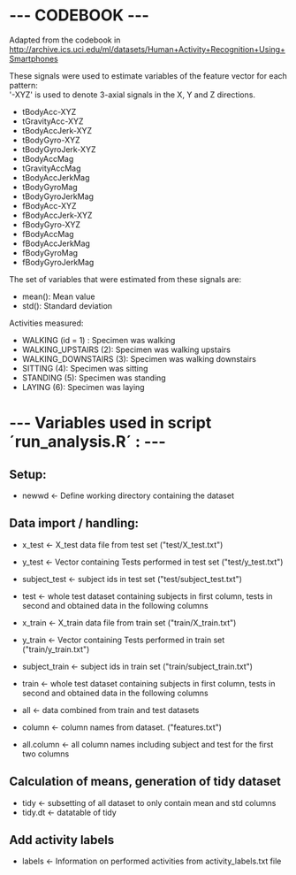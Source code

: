 # --- CODEBOOK ---
Adapted from the codebook in http://archive.ics.uci.edu/ml/datasets/Human+Activity+Recognition+Using+Smartphones

These signals were used to estimate variables of the feature vector for each pattern:  
'-XYZ' is used to denote 3-axial signals in the X, Y and Z directions.

* tBodyAcc-XYZ
* tGravityAcc-XYZ
* tBodyAccJerk-XYZ
* tBodyGyro-XYZ
* tBodyGyroJerk-XYZ
* tBodyAccMag
* tGravityAccMag
* tBodyAccJerkMag
* tBodyGyroMag
* tBodyGyroJerkMag
* fBodyAcc-XYZ
* fBodyAccJerk-XYZ
* fBodyGyro-XYZ
* fBodyAccMag
* fBodyAccJerkMag
* fBodyGyroMag
* fBodyGyroJerkMag

The set of variables that were estimated from these signals are: 

* mean(): Mean value
* std(): Standard deviation

Activities measured:
* WALKING (id = 1) : Specimen was walking
* WALKING_UPSTAIRS (2): Specimen was walking upstairs
* WALKING_DOWNSTAIRS (3): Specimen was walking downstairs
* SITTING (4): Specimen was sitting
* STANDING (5): Specimen was standing
* LAYING (6): Specimen was laying

# --- Variables used in script ´run_analysis.R´ : ---
## Setup:
* newwd <- Define working directory containing the dataset

## Data import / handling:
* x_test <- X_test data file from test set ("test/X_test.txt")
* y_test <- Vector containing Tests performed in test set ("test/y_test.txt")
* subject_test <- subject ids in test set ("test/subject_test.txt")
* test <- whole test dataset containing subjects in first column, tests in second and obtained data in the following columns

* x_train <- X_train data file from train set ("train/X_train.txt")
* y_train <- Vector containing Tests performed in train set ("train/y_train.txt")
* subject_train <- subject ids in train set ("train/subject_train.txt")
* train <- whole test dataset containing subjects in first column, tests in second and obtained data in the following columns

* all <- data combined from train and test datasets

* column <- column names from dataset. ("features.txt")
* all.column <- all column names including subject and test for the first two columns

## Calculation of means, generation of tidy dataset
* tidy <- subsetting of all dataset to only contain mean and std columns
* tidy.dt <- datatable of tidy

## Add activity labels
* labels <- Information on performed activities from activity_labels.txt file
